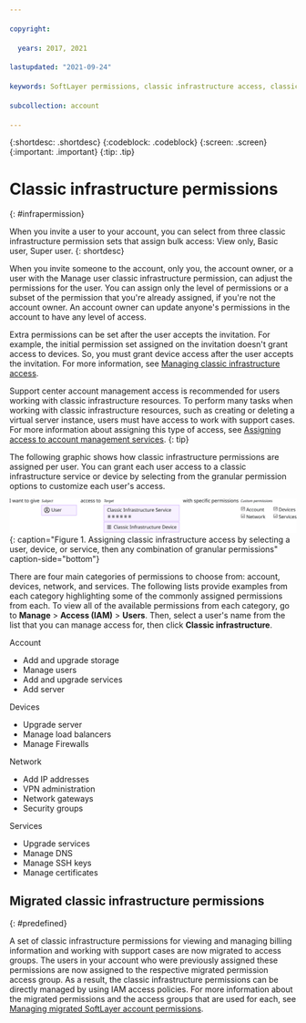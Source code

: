 ```yaml
---

copyright:

  years: 2017, 2021

lastupdated: "2021-09-24"

keywords: SoftLayer permissions, classic infrastructure access, classic infrastructure permission, migrated SoftLayer permissions, migrated permission access group

subcollection: account

---
```


{:shortdesc: .shortdesc}
{:codeblock: .codeblock}
{:screen: .screen}
{:important: .important}
{:tip: .tip}

# Classic infrastructure permissions
{: #infrapermission}

When you invite a user to your account, you can select from three classic infrastructure permission sets that assign bulk access: View only, Basic user, Super user.
{: shortdesc}

When you invite someone to the account, only you, the account owner, or a user with the Manage user classic infrastructure permission, can adjust the permissions for the user. You can assign only the level of permissions or a subset of the permission that you're already assigned, if you're not the account owner. An account owner can update anyone's permissions in the account to have any level of access.

Extra permissions can be set after the user accepts the invitation. For example, the initial permission set assigned on the invitation doesn't grant access to devices. So, you must grant device access after the user accepts the invitation. For more information, see [Managing classic infrastructure access](/docs/account?topic=account-mngclassicinfra).

Support center account management access is recommended for users working with classic infrastructure resources. To perform many tasks when working with classic infrastructure resources, such as creating or deleting a virtual server instance, users must have access to work with support cases. For more information about assigning this type of access, see [Assigning access to account management services](/docs/account?topic=account-account-services).
{: tip}

The following graphic shows how classic infrastructure permissions are assigned per user. You can grant each user access to a classic infrastructure service or device by selecting from the granular permission options to customize each user's access.

![Classic infrastructure access](images/ClassicIaaS.svg "Assigning classic infrastructure access by selecting a user, device, or service, then any combination of granular permissions"){: caption="Figure 1. Assigning classic infrastructure access by selecting a user, device, or service, then any combination of granular permissions" caption-side="bottom"}

There are four main categories of permissions to choose from: account, devices, network, and services. The following lists provide examples from each category highlighting some of the commonly assigned permissions from each. To view all of the available permissions from each category, go to **Manage** > **Access (IAM)** > **Users**. Then, select a user's name from the list that you can manage access for, then click **Classic infrastructure**. 

Account
- Add and upgrade storage
- Manage users
- Add and upgrade services
- Add server

Devices
- Upgrade server
- Manage load balancers
- Manage Firewalls 

Network
- Add IP addresses
- VPN administration 
- Network gateways
- Security groups

Services
- Upgrade services
- Manage DNS
- Manage SSH keys
- Manage certificates

## Migrated classic infrastructure permissions
{: #predefined}

A set of classic infrastructure permissions for viewing and managing billing information and working with support cases are now migrated to access groups. The users in your account who were previously assigned these permissions are now assigned to the respective migrated permission access group. As a result, the classic infrastructure permissions can be directly managed by using IAM access policies. For more information about the migrated permissions and the access groups that are used for each, see [Managing migrated SoftLayer account permissions](/docs/account?topic=account-migrated_permissions).
